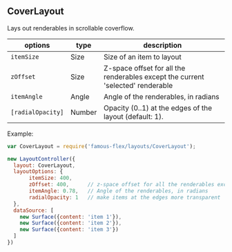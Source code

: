 <a name="module_CoverLayout"></a>
## CoverLayout
Lays out renderables in scrollable coverflow.

|options|type|description|
|---|---|---|
|`itemSize`|Size|Size of an item to layout|
|`zOffset`|Size|Z-space offset for all the renderables except the current 'selected' renderable|
|`itemAngle`|Angle|Angle of the renderables, in radians|
|`[radialOpacity]`|Number|Opacity (0..1) at the edges of the layout (default: 1).|
Example:

```javascript
var CoverLayout = require('famous-flex/layouts/CoverLayout');

new LayoutController({
  layout: CoverLayout,
  layoutOptions: {
       itemSize: 400,
       zOffset: 400,      // z-space offset for all the renderables except the current 'selected' renderable
       itemAngle: 0.78,   // Angle of the renderables, in radians
       radialOpacity: 1   // make items at the edges more transparent
  },
  dataSource: [
    new Surface({content: 'item 1'}),
    new Surface({content: 'item 2'}),
    new Surface({content: 'item 3'})
  ]
})
```

